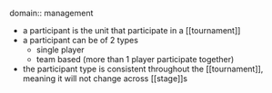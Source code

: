 domain:: management

- a participant is the unit that participate in a [[tournament]]
- a participant can be of 2 types
	- single player
	- team based (more than 1 player participate together)
- the participant type is consistent throughout the [[tournament]], meaning it will not change across [[stage]]s